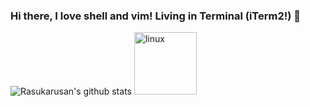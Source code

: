 ### Hi there, I love shell and vim! Living in Terminal (iTerm2!) 👋

![Rasukarusan's github stats](https://github-readme-stats.vercel.app/api?username=Rasukarusan&count_private=true&show_icons=true)
<img width="100" alt="linux" src="https://user-images.githubusercontent.com/17779386/88484397-3727cf80-cfa9-11ea-8b51-c724a4f40b5e.png">
